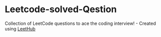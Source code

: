 # Leetcode-solved-Qestion
Collection of LeetCode questions to ace the coding interview! - Created using [LeetHub](https://github.com/QasimWani/LeetHub)
